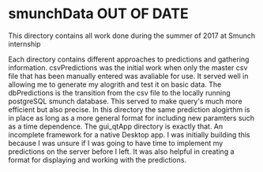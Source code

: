 # smunchData OUT OF DATE
This directory contains all work done during the summer of 2017 at Smunch internship

Each directory contains different approaches to predictions and gathering information.
csvPredictions was the initial work when only the master csv file that has been manually 
entered was avaliable for use. It served well in allowing me to generate my alogrith 
and test it on basic data. 
The dbPredictions is the transition from the csv file to the
locally running postgreSQL smunch database. This served to make query's much more efficient 
but also precise. In this directory the same prediction alogirthm is in place as long as a 
more general format for including new paramters such as a time dependence.
The gui_qtApp directory is exactly that. An incomplete framework for a native Desktop app.
I was initially building this because I was unsure if I was going to have time to implement
my predictions on the server before I left. It was also helpful in creating a format for 
displaying and working with the predictions. 
